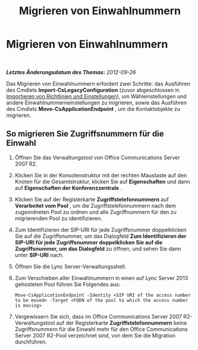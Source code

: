 ﻿---
title: Migrieren von Einwahlnummern
TOCTitle: Migrieren von Einwahlnummern
ms:assetid: 568a94b7-a697-4ab2-9008-dc9ecc1c87c8
ms:mtpsurl: https://technet.microsoft.com/de-de/library/JJ204898(v=OCS.15)
ms:contentKeyID: 49294053
ms.date: 05/19/2016
mtps_version: v=OCS.15
ms.translationtype: HT
---

# Migrieren von Einwahlnummern

 

_**Letztes Änderungsdatum des Themas:** 2012-09-26_

Das Migrieren von Einwahlnummern erfordert zwei Schritte: das Ausführen des Cmdlets **Import-CsLegacyConfiguration** (zuvor abgeschlossen in [Importieren von Richtlinien und Einstellungen](import-policies-and-settings.md)), um Wähleinstellungen und andere Einwahlnummerneinstellungen zu migrieren, sowie das Ausführen des Cmdlets **Move-CsApplicationEndpoint** , um die Kontaktobjekte zu migrieren.

## So migrieren Sie Zugriffsnummern für die Einwahl

1.  Öffnen Sie das Verwaltungstool von Office Communications Server 2007 R2.

2.  Klicken Sie in der Konsolenstruktur mit der rechten Maustaste auf den Knoten für die Gesamtstruktur, klicken Sie auf **Eigenschaften** und dann auf **Eigenschaften der Konferenzzentrale** .

3.  Klicken Sie auf der Registerkarte **Zugriffstelefonnummern** auf **Verarbeitet vom Pool** , um die Zugriffstelefonnummern nach dem zugeordneten Pool zu ordnen und alle Zugriffnummern für den zu migrierenden Pool zu identifizieren.

4.  Zum Identifizieren der SIP-URI für jede Zugriffsnummer doppelklicken Sie auf die Zugriffsnummer, um das Dialogfeld **Zum Identifizieren der SIP-URI für jede Zugriffsnummer doppelklicken Sie auf die Zugriffsnummer, um das Dialogfeld** zu öffnen, und sehen Sie dann unter **SIP-URI** nach.

5.  Öffnen Sie die Lync Server-Verwaltungsshell.

6.  Zum Verschieben aller Einwahlnummern in einen auf Lync Server 2013 gehosteten Pool führen Sie Folgendes aus:
    
        Move-CsApplicationEndpoint -Identity <SIP URI of the access number to be moved> -Target <FQDN of the pool to which the access number is moving>

7.  Vergewissern Sie sich, dass im Office Communications Server 2007 R2-Verwaltungstool auf der Registerkarte **Zugriffstelefonnummern** keine Zugriffsnummern für die Einwahl mehr für den Office Communications Server 2007 R2-Pool verzeichnet sind, von dem Sie die Migration durchführen.

